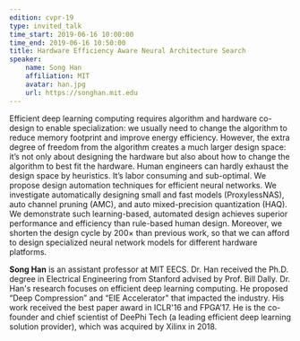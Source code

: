 ```yaml
---
edition: cvpr-19
type: invited_talk
time_start: 2019-06-16 10:00:00
time_end: 2019-06-16 10:50:00
title: Hardware Efficiency Aware Neural Architecture Search
speaker:
    name: Song Han
    affiliation: MIT
    avatar: han.jpg
    url: https://songhan.mit.edu
---
```

Efficient deep learning computing requires algorithm and hardware co-design to enable specialization: we usually need to change the algorithm to reduce memory footprint and improve energy efficiency. However, the extra degree of freedom from the algorithm creates a much larger design space: it’s not only about designing the hardware but also about how to change the algorithm to best fit the hardware. Human engineers can hardly exhaust the design space by heuristics. It’s labor consuming and sub-optimal. We propose design automation techniques for efficient neural networks. We investigate automatically designing small and fast models (ProxylessNAS), auto channel pruning (AMC), and auto mixed-precision quantization (HAQ). We demonstrate such learning-based, automated design achieves superior performance and efficiency than rule-based human design. Moreover, we shorten the design cycle by 200× than previous work, so that we can afford to design specialized neural network models for different hardware platforms.

**Song Han** is an assistant professor at MIT EECS. Dr. Han received the Ph.D. degree in Electrical Engineering from Stanford advised by Prof. Bill Dally. Dr. Han's research focuses on efficient deep learning computing. He proposed “Deep Compression” and “EIE Accelerator" that impacted the industry. His work received the best paper award in ICLR'16 and FPGA’17. He is the co-founder and chief scientist of DeePhi Tech (a leading efficient deep learning solution provider), which was acquired by Xilinx in 2018. 
